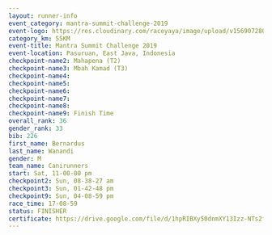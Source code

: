 ```yaml
---
layout: runner-info 
event_category: mantra-summit-challenge-2019 
event-logo: https://res.cloudinary.com/raceyaya/image/upload/v1569072809/logo/mantra-image_segrbx.jpg
category_km: 55KM 
event-title: Mantra Summit Challenge 2019 
event-location: Pasuruan, East Java, Indonesia 
checkpoint-name2: Mahapena (T2) 
checkpoint-name3: Mbah Kamad (T3) 
checkpoint-name4: 
checkpoint-name5: 
checkpoint-name6: 
checkpoint-name7: 
checkpoint-name8: 
checkpoint-name9: Finish Time
overall_rank: 36
gender_rank: 33
bib: 226
first_name: Bernardus
last_name: Wanandi
gender: M
team_name: Canirunners
start: Sat, 11-00-00 pm
checkpoint2: Sun, 08-38-27 am
checkpoint3: Sun, 01-42-48 pm
checkpoint9: Sun, 04-08-59 pm
race_time: 17-08-59
status: FINISHER
certificate: https://drive.google.com/file/d/1hpRIBXy50dnmXY13Izz-NTs2ftu7QKtE/view?usp=sharing
---
```

